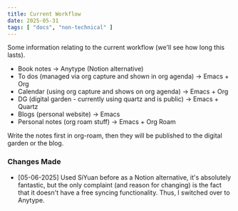 ```yaml
---
title: Current Workflow
date: 2025-05-31
tags: [ "docs", "non-technical" ]
---
```


Some information relating to the current workflow (we'll see how long this lasts).

- Book notes → Anytype (Notion alternative)
- To dos (managed via org capture and shown in org agenda) → Emacs + Org
- Calendar (using org capture and shows on org agenda) → Emacs + Org
- DG (digital garden - currently using quartz and is public) → Emacs + Quartz
- Blogs (personal website) → Emacs
- Personal notes (org roam stuff) → Emacs + Org Roam

Write the notes first in org-roam, then they will be published to the digital garden or the blog.

### Changes Made

- [05-06-2025] Used SiYuan before as a Notion alternative, it's absolutely fantastic, but the only complaint (and
  reason for changing) is the fact that it doesn't have a free syncing functionality. Thus, I switched over to Anytype.